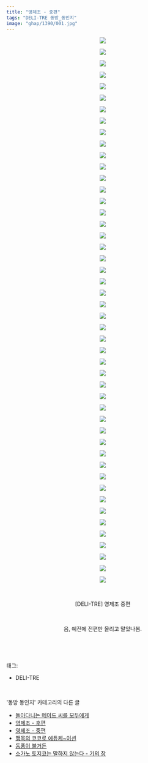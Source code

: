 ```yaml
---
title: "영제조 - 중편"
tags: "DELI-TRE 동방_동인지"
image: "ghap/1390/001.jpg"
---
```

<div class="article">
<p style="text-align: center; clear: none; float: none;"><img src="{{ site.nasurl }}/ghap/1390/001.jpg"/></p>
<p style="text-align: center; clear: none; float: none;"><img src="{{ site.nasurl }}/ghap/1390/002.jpg"/></p>
<p style="text-align: center; clear: none; float: none;"><img src="{{ site.nasurl }}/ghap/1390/003.jpg"/></p>
<p style="text-align: center; clear: none; float: none;"><img src="{{ site.nasurl }}/ghap/1390/004.jpg"/></p>
<p style="text-align: center; clear: none; float: none;"><img src="{{ site.nasurl }}/ghap/1390/005.jpg"/></p>
<p style="text-align: center; clear: none; float: none;"><img src="{{ site.nasurl }}/ghap/1390/006.jpg"/></p>
<p style="text-align: center; clear: none; float: none;"><img src="{{ site.nasurl }}/ghap/1390/007.jpg"/></p>
<p style="text-align: center; clear: none; float: none;"><img src="{{ site.nasurl }}/ghap/1390/008.jpg"/></p>
<p style="text-align: center; clear: none; float: none;"><img src="{{ site.nasurl }}/ghap/1390/009.jpg"/></p>
<p style="text-align: center; clear: none; float: none;"><img src="{{ site.nasurl }}/ghap/1390/010.jpg"/></p>
<p style="text-align: center; clear: none; float: none;"><img src="{{ site.nasurl }}/ghap/1390/011.jpg"/></p>
<p style="text-align: center; clear: none; float: none;"><img src="{{ site.nasurl }}/ghap/1390/012.jpg"/></p>
<p style="text-align: center; clear: none; float: none;"><img src="{{ site.nasurl }}/ghap/1390/013.jpg"/></p>
<p style="text-align: center; clear: none; float: none;"><img src="{{ site.nasurl }}/ghap/1390/014.jpg"/></p>
<p style="text-align: center; clear: none; float: none;"><img src="{{ site.nasurl }}/ghap/1390/015.jpg"/></p>
<p style="text-align: center; clear: none; float: none;"><img src="{{ site.nasurl }}/ghap/1390/016.jpg"/></p>
<p style="text-align: center; clear: none; float: none;"><img src="{{ site.nasurl }}/ghap/1390/017.jpg"/></p>
<p style="text-align: center; clear: none; float: none;"><img src="{{ site.nasurl }}/ghap/1390/018.jpg"/></p>
<p style="text-align: center; clear: none; float: none;"><img src="{{ site.nasurl }}/ghap/1390/019.jpg"/></p>
<p style="text-align: center; clear: none; float: none;"><img src="{{ site.nasurl }}/ghap/1390/020.jpg"/></p>
<p style="text-align: center; clear: none; float: none;"><img src="{{ site.nasurl }}/ghap/1390/021.jpg"/></p>
<p style="text-align: center; clear: none; float: none;"><img src="{{ site.nasurl }}/ghap/1390/022.jpg"/></p>
<p style="text-align: center; clear: none; float: none;"><img src="{{ site.nasurl }}/ghap/1390/023.jpg"/></p>
<p style="text-align: center; clear: none; float: none;"><img src="{{ site.nasurl }}/ghap/1390/024.jpg"/></p>
<p style="text-align: center; clear: none; float: none;"><img src="{{ site.nasurl }}/ghap/1390/025.jpg"/></p>
<p style="text-align: center; clear: none; float: none;"><img src="{{ site.nasurl }}/ghap/1390/026.jpg"/></p>
<p style="text-align: center; clear: none; float: none;"><img src="{{ site.nasurl }}/ghap/1390/027.jpg"/></p>
<p style="text-align: center; clear: none; float: none;"><img src="{{ site.nasurl }}/ghap/1390/028.jpg"/></p>
<p style="text-align: center; clear: none; float: none;"><img src="{{ site.nasurl }}/ghap/1390/029.jpg"/></p>
<p style="text-align: center; clear: none; float: none;"><img src="{{ site.nasurl }}/ghap/1390/030.jpg"/></p>
<p style="text-align: center; clear: none; float: none;"><img src="{{ site.nasurl }}/ghap/1390/031.jpg"/></p>
<p style="text-align: center; clear: none; float: none;"><img src="{{ site.nasurl }}/ghap/1390/032.jpg"/></p>
<p style="text-align: center; clear: none; float: none;"><img src="{{ site.nasurl }}/ghap/1390/033.jpg"/></p>
<p style="text-align: center; clear: none; float: none;"><img src="{{ site.nasurl }}/ghap/1390/034.jpg"/></p>
<p style="text-align: center; clear: none; float: none;"><img src="{{ site.nasurl }}/ghap/1390/035.jpg"/></p>
<p style="text-align: center; clear: none; float: none;"><img src="{{ site.nasurl }}/ghap/1390/036.jpg"/></p>
<p style="text-align: center; clear: none; float: none;"><img src="{{ site.nasurl }}/ghap/1390/037.jpg"/></p>
<p style="text-align: center; clear: none; float: none;"><img src="{{ site.nasurl }}/ghap/1390/038.jpg"/></p>
<p style="text-align: center; clear: none; float: none;"><img src="{{ site.nasurl }}/ghap/1390/039.jpg"/></p>
<p style="text-align: center; clear: none; float: none;"><img src="{{ site.nasurl }}/ghap/1390/040.jpg"/></p>
<p style="text-align: center; clear: none; float: none;"><img src="{{ site.nasurl }}/ghap/1390/041.jpg"/></p>
<p style="text-align: center; clear: none; float: none;"><img src="{{ site.nasurl }}/ghap/1390/042.jpg"/></p>
<p style="text-align: center; clear: none; float: none;"><img src="{{ site.nasurl }}/ghap/1390/043.jpg"/></p>
<p style="text-align: center; clear: none; float: none;"><img src="{{ site.nasurl }}/ghap/1390/044.jpg"/></p>
<p style="text-align: center; clear: none; float: none;"><img src="{{ site.nasurl }}/ghap/1390/045.jpg"/></p>
<p style="text-align: center; clear: none; float: none;"><img src="{{ site.nasurl }}/ghap/1390/046.jpg"/></p>
<p style="text-align: center; clear: none; float: none;"><img src="{{ site.nasurl }}/ghap/1390/047.jpg"/></p>
<p style="text-align: center; clear: none; float: none;"><img src="{{ site.nasurl }}/ghap/1390/048.jpg"/></p>
<p style="text-align: center; clear: none; float: none;"><br/></p>
<p style="text-align: center; clear: none; float: none;">[DELI-TRE] 영제조 중편</p>
<p style="text-align: center; clear: none; float: none;"><br/></p>
<p style="text-align: center; clear: none; float: none;">음, 예전에 전편만 올리고 말았나봄.</p>
<p><br/></p>
</div><br/>
<div class="tagTrail">
<p>태그: </p>
<ul>
<li>DELI-TRE</li>
</ul>
</div><br/>
<div class="another">
<p>'동방 동인지' 카테고리의 다른 글</p>
<ul>
<li><a href="/2016-08-07-ghap_1393">돌아다니는 메이드 씨를 모두에게</a></li>
<li><a href="/2016-08-07-ghap_1391">영제조 - 후편</a></li>
<li><a href="/2016-08-07-ghap_1390">영제조 - 중편</a></li>
<li><a href="/2016-08-07-ghap_1389">맹목의 코코로 에듀케~이션</a></li>
<li><a href="/2016-08-07-ghap_1388">동풍이 불거든</a></li>
<li><a href="/2016-08-06-ghap_1387">소가노 토지코는 말하지 않는다 - 기의 장</a></li>
</ul>
</div><br/>
<div class="cb_module cb_fluid">
<div class="cb_wrt cb_profile">
</div><!-- commentList close -->
</div><br/>
